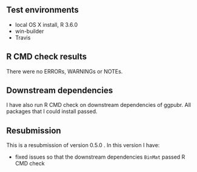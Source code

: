 ## Test environments
* local OS X install, R 3.6.0
* win-builder 
* Travis

## R CMD check results
There were no ERRORs, WARNINGs or NOTEs. 

## Downstream dependencies
I have also run R CMD check on downstream dependencies of ggpubr. 
All packages that I could install passed.

## Resubmission
  
This is a resubmission of version 0.5.0 . In this version I have:

* fixed issues so that the downstream dependencies `BinMat` passed R CMD check
